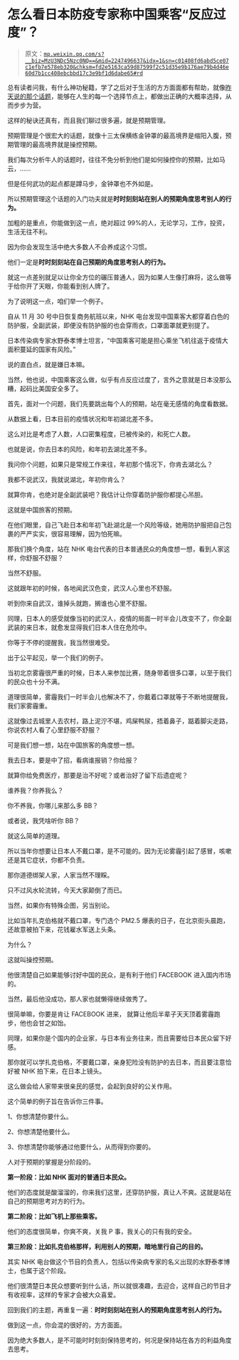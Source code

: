 # 怎么看日本防疫专家称中国乘客“反应过度”？

> 原文：[`mp.weixin.qq.com/s?__biz=MzU3NDc5Nzc0NQ==&mid=2247496637&idx=1&sn=c01408fd6abd5ce07c1efb7e578eb320&chksm=fd2e5163ca59d87599f2c51d35e9b176ae79b4d46e60d7b1cc408ebcbbd17c3e9bf1d6dabe65#rd`](http://mp.weixin.qq.com/s?__biz=MzU3NDc5Nzc0NQ==&mid=2247496637&idx=1&sn=c01408fd6abd5ce07c1efb7e578eb320&chksm=fd2e5163ca59d87599f2c51d35e9b176ae79b4d46e60d7b1cc408ebcbbd17c3e9bf1d6dabe65#rd)

总有读者问我，有什么神功秘籍，学了之后对于生活的方方面面都有帮助，就像[昨天说的那个话题](http://mp.weixin.qq.com/s?__biz=MzU3NDc5Nzc0NQ==&mid=2247496522&idx=2&sn=eeac4fb0071271cae7d0afb4e07eff97&chksm=fd2e5194ca59d8825ac6234163bc910d33fdf1d751afe289073d3adff325fa8340f85b2772f6&scene=21#wechat_redirect)，能够在人生的每一个选择节点上，都做出正确的大概率选择，从而步步为营。 

这样的秘诀还真有，而且我们聊过很多遍，就是预期管理。 

预期管理是个很宏大的话题，就像十三太保横练金钟罩的最高境界是缩阳入腹，预期管理的最高境界就是操控预期。 

我们每次分析牛人的话题时，往往不免分析到他们是如何操控你的预期，比如马云，...... 

但是任何武功的起点都是蹲马步，金钟罩也不外如是。 

所以预期管理这个话题的入门功夫就是**时时刻刻站在别人的预期角度思考别人的行为。**

加粗的是重点，你能做到这一点，绝对超过 99%的人，无论学习，工作，投资，生活无往不利。 

因为你会发现生活中绝大多数人不会养成这个习惯。

他们一定是**时时刻刻站在自己预期的角度思考别人的行为。** 

就这一点差别就足以让你全方位的碾压普通人，因为如果人生像打麻将，这么做等于给你开了天眼，你能看到别人牌了。

为了说明这一点，咱们举一个例子。 

自从 11 月 30 号中日恢复商务航班以来，NHK 电台发现中国乘客大都穿着白色的防护服，全副武装，即便没有防护服的也会穿雨衣，口罩面罩就更别提了。 

日本传染病专家水野泰孝博士坦言，“中国乘客可能是担心乘坐飞机往返于疫情大面积蔓延的国家有风险。”

说的直白点，就是嫌日本嘛。

当然，他也说，中国乘客这么做，似乎有点反应过度了，言外之意就是日本没那么糟，起码比美国安全多了。 

首先，面对一个问题，我们先要跳出每个人的预期，站在毫无感情的角度看数据。 

从数据上看，日本目前的疫情状况和年初湖北差不多。 

这么对比是考虑了人数，人口密集程度，已被传染的，和死亡人数。 

也就是说，你去日本的风险，和年初去湖北差不多。 

我问你个问题，如果只是常规工作来往，年初那个情况下，你肯去湖北么？ 

我都不说武汉，我就说湖北，年初你肯么？

就算你肯，也绝对是全副武装吧？我估计让你穿着防护服你都提心吊胆。 

这就是中国旅客的预期。 

在他们眼里，自己飞赴日本和年初飞赴湖北是一个风险等级，她用防护服把自己包裹的严严实实，很容易理解，因为怕死嘛。

那我们换个角度，站在 NHK 电台代表的日本普通民众的角度想一想，看到人家这样，你舒服不舒服？ 

当然不舒服。

这就跟年初的时候，各地闻武汉色变，武汉人心里也不舒服。

听到你来自武汉，谁掉头就跑，搁谁也心里不舒服。

同理，日本人的感受就像当初的武汉人，疫情的局面一时半会儿改变不了，你全副武装的来日本，就愈发显得我们日本人住在危险中。 

你等于不停的提醒我，我当然很难受。

出于公平起见，举一个我们的例子。

当初北京雾霾很严重的时候，日本人来参加比赛，随身带着很多口罩，以至于我们的民众也十分不满。

道理很简单，雾霾我们一时半会儿也解决不了，你戴着口罩就等于不断地提醒我，我们家雾霾重。

这就像过去城里人去农村，路上泥泞不堪，鸡屎鸭尿，捂着鼻子，踮着脚尖走路，你说农村人看了心里舒服不舒服？

可是我们想一想，站在中国旅客的角度想一想。

我去日本，要是中了招，看病谁报销？你给报？

就算你给免费医疗，那要是治不好呢？或者治好了留下后遗症呢？

谁养我？你养我么？

你不养我，你哪儿来那么多 BB？

或者说，我凭啥听你 BB？

就这么简单的道理。

所以当年你想要让日本人不戴口罩，是不可能的。因为无论雾霾引起了感冒，咳嗽还是其它症状，你都不负责。

那你道德绑架人家，人家当然不理睬。

只不过风水轮流转，今天大家颠倒了而已。

当然，如果你有特殊企图，另当别论。

比如当年扎克伯格就不戴口罩，专门选个 PM2.5 爆表的日子，在北京街头晨跑，还故意被拍下来，花钱雇水军送上头条。

为什么？

这就叫操控预期。

他很清楚自己如果能够讨好中国的民众，是有利于他们 FACEBOOK 进入国内市场的。

当然，最后他没成功，那人家也就懒得继续做秀了。

很简单嘛，你要是肯让 FACEBOOK 进来， 就算让他后半辈子天天顶着雾霾跑步，他也会甘之如饴。

同理，如果你是个国内的企业家，与日本有业务往来，而且需要给日本民众留下好感。

那你就可以学扎克伯格，不要戴口罩，亲身犯险没有防护的去日本，而且要注意恰好被 NHK 拍下来，在日本上镜头。

这么做会给人家带来很亲民的感觉，会起到良好的公关作用。

这个简单的例子旨在告诉你三件事。

1、你想清楚你要什么。

2、你想清楚他要什么。

3、你想清楚你能够通过他要什么，从而得到你要的。

人对于预期的掌握是分阶段的。

**第一阶段：比如 NHK 面对的普通日本民众。**

他们的态度就是酸溜溜的，你来我们这里，还穿防护服，真让人不爽。这就是站在自己的预期思考对方的行为。

**第二阶段：比如飞机上那些乘客。**

他们的态度很简单，你爽不爽，关我 P 事，我关心的只有我的安全。

**第三阶段：比如扎克伯格那样，利用别人的预期，暗地里行自己的目的。**

其实 NHK 电台做这个节目的负责人，包括以传染病专家的名义出现的水野泰孝博士，也属于这个阶段。

他们很清楚日本民众想要听到什么话，所以就很凑趣，去迎合，这样自己的节目才有收视率，这样的专家才会被大众喜爱。

回到我们的主题，再重复一遍：**时时刻刻站在别人的预期角度思考别人的行为。**

做到这一点，你会混的很好的，方方面面。

因为绝大多数人，是不可能时时刻刻保持思考的，何况是保持站在各方的利益角度去思考。
